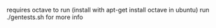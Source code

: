 requires octave to run (install with apt-get install octave in ubuntu)
run ./gentests.sh for more info
